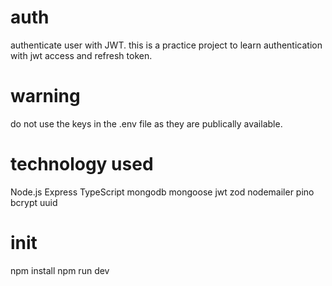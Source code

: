 # auth
authenticate user with JWT. this is a practice project to learn authentication with jwt access and refresh token. 

# warning
do not use the keys in the .env file as they are publically available.

# technology used
Node.js
Express
TypeScript
mongodb
mongoose
jwt
zod
nodemailer
pino
bcrypt
uuid

# init
npm install
npm run dev

